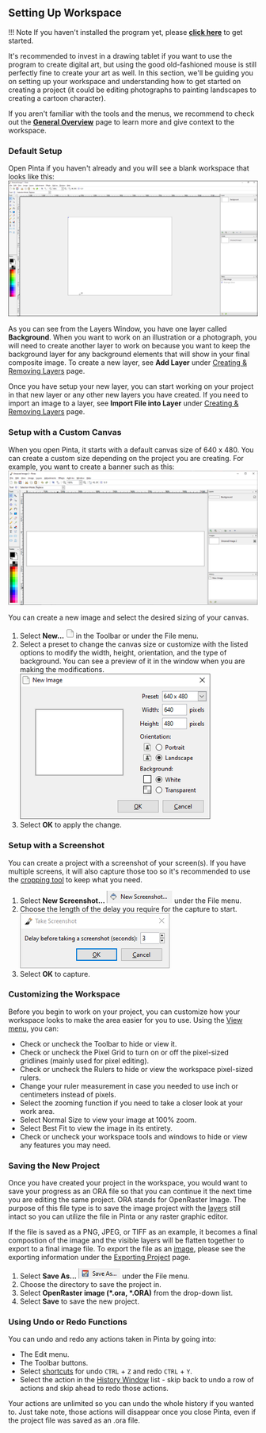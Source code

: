 ## __Setting Up Workspace__ ##

!!! Note
    If you haven't installed the program yet, please [__click here__](start.md) to get started.

It's recommended to invest in a drawing tablet if you want to use the program to create digital art, but using the good old-fashioned mouse is still perfectly fine to create your art as well. In this section, we'll be guiding you on setting up your workspace and understanding how to get started on creating a project (it could be editing photographs to painting landscapes to creating a cartoon character).

If you aren't familiar with the tools and the menus, we recommend to check out the [__General Overview__](overview.md) page to learn more and give context to the workspace.

### __Default Setup__ ###

Open Pinta if you haven't already and you will see a blank workspace that looks like this:  
![workspace](img/setup/workspace.png)

As you can see from the Layers Window, you have one layer called __Background__. When you want to work on an illustration or a photograph, you will need to create another layer to work on because you want to keep the background layer for any background elements that will show in your final composite image. To create a new layer, see __Add Layer__ under [Creating & Removing Layers](layers.md) page.

Once you have setup your new layer, you can start working on your project in that new layer or any other new layers you have created. If you need to import an image to a layer, see __Import File into Layer__ under [Creating & Removing Layers](layers.md#import-file-into-layer) page.

### __Setup with a Custom Canvas__ ###

When you open Pinta, it starts with a default canvas size of 640 x 480. You can create a custom size depending on the project you are creating. For example, you want to create a banner such as this:
![canvas](img/setup/canvas.png)

You can create a new image and select the desired sizing of your canvas.

1. Select __New...__ ![new](img/setup/new.png) in the Toolbar or under the File menu.
2. Select a preset to change the canvas size or customize with the listed options to modify the width, height, orientation, and the type of background. You can see a preview of it in the window when you are making the modifications.  
![canvas change](img/setup/canvaschange.png)
3. Select __OK__ to apply the change.

### __Setup with a Screenshot__ ###

You can create a project with a screenshot of your screen(s). If you have multiple screens, it will also capture those too so it's recommended to use the [cropping tool](crop.md) to keep what you need.

1. Select __New Screenshot...__ ![screenshot](img/setup/screenshot.png) under the File menu.
2. Choose the length of the delay you require for the capture to start.  
![capture](img/setup/capture.png)
3. Select __OK__ to capture.  

### __Customizing the Workspace__ ###

Before you begin to work on your project, you can customize how your workspace looks to make the area easier for you to use. Using the [View menu](overview.md#Menu-Bar-Features), you can:

* Check or uncheck the Toolbar to hide or view it.
* Check or uncheck the Pixel Grid to turn on or off the pixel-sized gridlines (mainly used for pixel editing).
* Check or uncheck the Rulers to hide or view the workspace pixel-sized rulers.
* Change your ruler measurement in case you needed to use inch or centimeters instead of pixels.
* Select the zooming function if you need to take a closer look at your work area.
* Select Normal Size to view your image at 100% zoom.
* Select Best Fit to view the image in its entirety.
* Check or uncheck your workspace tools and windows to hide or view any features you may need.

### __Saving the New Project__ ###

Once you have created your project in the workspace, you would want to save your progress as an ORA file so that you can continue it the next time you are editing the same project. ORA stands for OpenRaster Image. The purpose of this file type is to save the image project with the [layers](concept.md#layers) still intact so you can utilize the file in Pinta or any raster graphic editor. 

If the file is saved as a PNG, JPEG, or TIFF as an example, it becomes a final compostion of the image and the visible layers will be flatten together to export to a final image file. To export the file as an [image](concept.md#image), please see the exporting information under the [Exporting Project](exportoverview.md) page.

1. Select __Save As...__ ![save as](img/setup/saveas.png) under the File menu.
2. Choose the directory to save the project in.
3. Select __OpenRaster image (*.ora, *.ORA)__ from the drop-down list.
4. Select __Save__ to save the new project.

### __Using Undo or Redo Functions__ ###

You can undo and redo any actions taken in Pinta by going into:
- The Edit menu.
- The Toolbar buttons.
- Select [shortcuts](shortcuts.md) for undo `CTRL` + `Z` and redo `CTRL` + `Y`.
- Select the action in the [History Window](overview.md) list - skip back to undo a row of actions and skip ahead to redo those actions. 

Your actions are unlimited so you can undo the whole history if you wanted to. Just take note, those actions will disappear once you close Pinta, even if the project file was saved as an .ora file.

